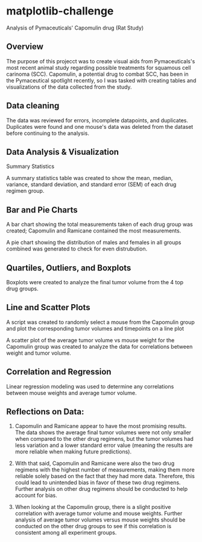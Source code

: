 # matplotlib-challenge
Analysis of Pymaceuticals' Capomulin drug (Rat Study)

## Overview
The purpose of this projecct was to create visual aids from Pymaceuticals's most recent animal study regarding possible treatments for squamous cell carinoma (SCC). Capomulin, a potential drug to combat SCC, has been in the Pymaceutical spotlight recently, so I was tasked with creating tables and visualizations of the data collected from the study. 

## Data cleaning
The data was reviewed for errors, incomplete datapoints, and duplicates. Duplicates were found and one mouse's data was deleted from the dataset before continuing to the analysis. 

## Data Analysis & Visualization
Summary Statistics <p>
A summary statistics table was created to show the mean, median, variance, standard deviation, and standard error (SEM) of each drug regimen group.

## Bar and Pie Charts
A bar chart showing the total measurements taken of each drug group was created; Capomulin and Ramicane contained the most measurements. <p>
A pie chart showing the distribution of males and females in all groups combined was generated to check for even distrubution. 

## Quartiles, Outliers, and Boxplots
Boxplots were created to analyze the final tumor volume from the 4 top drug groups.

## Line and Scatter Plots
A script was created to randomly select a mouse from the Capomulin group and plot the corresponding tumor volumes and timepoints on a line plot<p>
A scatter plot of the average tumor volume vs mouse weight for the Capomulin group was created to analyze the data for correlations between weight and tumor volume. 

## Correlation and Regression
Linear regression modeling was used to determine any correlations between mouse weights and average tumor volume.

## Reflections on Data:
1. Capomulin and Ramicane appear to have the most promising results. The data shows the average final tumor volumes were not only smaller when compared to the other drug regimens, but the tumor volumes had less variation and a lower standard error value (meaning the results are more reliable when making future predictions). <p>
2. With that said, Capomulin and Ramicane were also the two drug regimens with the highest number of measurements, making them more reliable solely based on the fact that they had more data. Therefore, this could lead to unintended bias in favor of these two drug regimens. Further analysis on other drug regimens should be conducted to help account for bias. <p>
3. When looking at the Capomulin group, there is a slight positive correlation with average tumor volume and mouse weights. Further analysis of average tumor volumes versus mouse weights should be conducted on the other drug groups to see if this correlation is consistent among all experiment groups.
